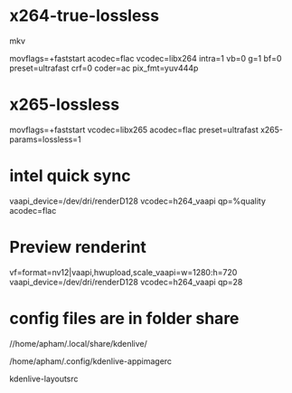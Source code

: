 # x264-true-lossless

mkv

movflags=+faststart acodec=flac vcodec=libx264 intra=1 vb=0 g=1 bf=0 preset=ultrafast crf=0 coder=ac pix_fmt=yuv444p

#  x265-lossless

movflags=+faststart vcodec=libx265 acodec=flac preset=ultrafast x265-params=lossless=1

# intel quick sync

vaapi_device=/dev/dri/renderD128 vcodec=h264_vaapi qp=%quality acodec=flac

# Preview renderint

vf=format=nv12|vaapi,hwupload,scale_vaapi=w=1280:h=720 vaapi_device=/dev/dri/renderD128 vcodec=h264_vaapi qp=28


# config files are in folder share

//home/apham/.local/share/kdenlive/

/home/apham/.config/kdenlive-appimagerc

kdenlive-layoutsrc
